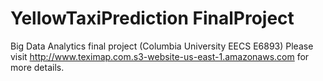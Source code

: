 # YellowTaxiPrediction FinalProject
Big Data Analytics final project (Columbia University EECS E6893) 
Please visit http://www.teximap.com.s3-website-us-east-1.amazonaws.com for more details.
